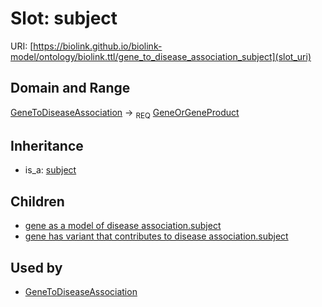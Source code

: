 # Slot: subject




URI: [https://biolink.github.io/biolink-model/ontology/biolink.ttl/gene_to_disease_association_subject](slot_uri)
## Domain and Range

[GeneToDiseaseAssociation](GeneToDiseaseAssociation.md) ->  <sub>REQ</sub> [GeneOrGeneProduct](GeneOrGeneProduct.md)
## Inheritance

 *  is_a: [subject](subject.md)
## Children

 *  [gene as a model of disease association.subject](gene_as_a_model_of_disease_association_subject.md)
 *  [gene has variant that contributes to disease association.subject](gene_has_variant_that_contributes_to_disease_association_subject.md)
## Used by

 * [GeneToDiseaseAssociation](GeneToDiseaseAssociation.md)
